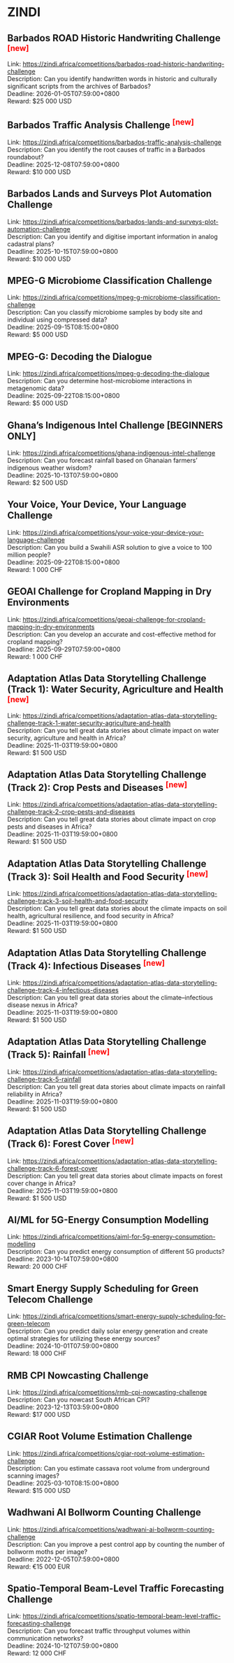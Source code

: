 # ZINDI



## Barbados ROAD Historic Handwriting Challenge <sup style="color:red">[new]<sup>  

Link: https://zindi.africa/competitions/barbados-road-historic-handwriting-challenge  
Description: Can you identify handwritten words in historic and culturally significant scripts from the archives of Barbados?  
Deadline: 2026-01-05T07:59:00+0800  
Reward: $25 000 USD  


## Barbados Traffic Analysis Challenge <sup style="color:red">[new]<sup>  

Link: https://zindi.africa/competitions/barbados-traffic-analysis-challenge  
Description: Can you identify the root causes of traffic in a Barbados roundabout?  
Deadline: 2025-12-08T07:59:00+0800  
Reward: $10 000 USD  


## Barbados Lands and Surveys Plot Automation Challenge

Link: https://zindi.africa/competitions/barbados-lands-and-surveys-plot-automation-challenge  
Description: Can you identify and digitise important information in analog cadastral plans?  
Deadline: 2025-10-15T07:59:00+0800  
Reward: $10 000 USD  


## MPEG-G Microbiome Classification Challenge

Link: https://zindi.africa/competitions/mpeg-g-microbiome-classification-challenge  
Description: Can you classify microbiome samples by body site and individual using compressed data?  
Deadline: 2025-09-15T08:15:00+0800  
Reward: $5 000 USD  


## MPEG-G: Decoding the Dialogue

Link: https://zindi.africa/competitions/mpeg-g-decoding-the-dialogue  
Description: Can you determine host-microbiome interactions in metagenomic data?  
Deadline: 2025-09-22T08:15:00+0800  
Reward: $5 000 USD  


## Ghana’s Indigenous Intel Challenge [BEGINNERS ONLY]

Link: https://zindi.africa/competitions/ghana-indigenous-intel-challenge  
Description: Can you forecast rainfall based on Ghanaian farmers’ indigenous weather wisdom?  
Deadline: 2025-10-13T07:59:00+0800  
Reward: $2 500 USD  


## Your Voice, Your Device, Your Language Challenge

Link: https://zindi.africa/competitions/your-voice-your-device-your-language-challenge  
Description: Can you build a Swahili ASR solution to give a voice to 100 million people?  
Deadline: 2025-09-22T08:15:00+0800  
Reward: 1 000 CHF  


## GEOAI Challenge for Cropland Mapping in Dry Environments 

Link: https://zindi.africa/competitions/geoai-challenge-for-cropland-mapping-in-dry-environments  
Description: Can you develop an accurate and cost-effective method for cropland mapping?  
Deadline: 2025-09-29T07:59:00+0800  
Reward: 1 000 CHF  


## Adaptation Atlas Data Storytelling Challenge (Track 1): Water Security, Agriculture and Health <sup style="color:red">[new]<sup>  

Link: https://zindi.africa/competitions/adaptation-atlas-data-storytelling-challenge-track-1-water-security-agriculture-and-health  
Description: Can you tell great data stories about climate impact on water security, agriculture and health in Africa?  
Deadline: 2025-11-03T19:59:00+0800  
Reward: $1 500 USD  


## Adaptation Atlas Data Storytelling Challenge (Track 2): Crop Pests and Diseases <sup style="color:red">[new]<sup>  

Link: https://zindi.africa/competitions/adaptation-atlas-data-storytelling-challenge-track-2-crop-pests-and-diseases  
Description: Can you tell great data stories about climate impact on crop pests and diseases in Africa?  
Deadline: 2025-11-03T19:59:00+0800  
Reward: $1 500 USD  


## Adaptation Atlas Data Storytelling Challenge (Track 3): Soil Health and Food Security <sup style="color:red">[new]<sup>  

Link: https://zindi.africa/competitions/adaptation-atlas-data-storytelling-challenge-track-3-soil-health-and-food-security  
Description: Can you tell great data stories about the climate impacts on soil health, agricultural resilience, and food security in Africa?  
Deadline: 2025-11-03T19:59:00+0800  
Reward: $1 500 USD  


## Adaptation Atlas Data Storytelling Challenge (Track 4): Infectious Diseases <sup style="color:red">[new]<sup>  

Link: https://zindi.africa/competitions/adaptation-atlas-data-storytelling-challenge-track-4-infectious-diseases  
Description: Can you tell great data stories about the climate–infectious disease nexus in Africa?  
Deadline: 2025-11-03T19:59:00+0800  
Reward: $1 500 USD  


## Adaptation Atlas Data Storytelling Challenge (Track 5): Rainfall <sup style="color:red">[new]<sup>  

Link: https://zindi.africa/competitions/adaptation-atlas-data-storytelling-challenge-track-5-rainfall  
Description: Can you tell great data stories about climate impacts on rainfall reliability in Africa?  
Deadline: 2025-11-03T19:59:00+0800  
Reward: $1 500 USD  


## Adaptation Atlas Data Storytelling Challenge (Track 6): Forest Cover <sup style="color:red">[new]<sup>  

Link: https://zindi.africa/competitions/adaptation-atlas-data-storytelling-challenge-track-6-forest-cover  
Description: Can you tell great data stories about climate impacts on forest cover change in Africa?  
Deadline: 2025-11-03T19:59:00+0800  
Reward: $1 500 USD  


## AI/ML for 5G-Energy Consumption Modelling 

Link: https://zindi.africa/competitions/aiml-for-5g-energy-consumption-modelling  
Description: Can you predict energy consumption of different 5G products?  
Deadline: 2023-10-14T07:59:00+0800  
Reward: 20 000 CHF  


## Smart Energy Supply Scheduling for Green Telecom Challenge 

Link: https://zindi.africa/competitions/smart-energy-supply-scheduling-for-green-telecom  
Description: Can you predict daily solar energy generation and create optimal strategies for utilizing these energy sources?  
Deadline: 2024-10-01T07:59:00+0800  
Reward: 18 000 CHF  


## RMB CPI Nowcasting Challenge

Link: https://zindi.africa/competitions/rmb-cpi-nowcasting-challenge  
Description: Can you nowcast South African CPI?  
Deadline: 2023-12-13T03:59:00+0800  
Reward: $17 000 USD  


## CGIAR Root Volume Estimation Challenge

Link: https://zindi.africa/competitions/cgiar-root-volume-estimation-challenge  
Description: Can you estimate cassava root volume from underground scanning images?  
Deadline: 2025-03-10T08:15:00+0800  
Reward: $15 000 USD  


## Wadhwani AI Bollworm Counting Challenge

Link: https://zindi.africa/competitions/wadhwani-ai-bollworm-counting-challenge  
Description: Can you  improve a pest control app by counting the number of bollworm moths per image?  
Deadline: 2022-12-05T07:59:00+0800  
Reward: €15 000 EUR  


## Spatio-Temporal Beam-Level Traffic Forecasting Challenge 

Link: https://zindi.africa/competitions/spatio-temporal-beam-level-traffic-forecasting-challenge  
Description: Can you forecast traffic throughput volumes within communication networks?  
Deadline: 2024-10-12T07:59:00+0800  
Reward: 12 000 CHF  

